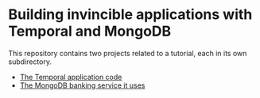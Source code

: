 # Building invincible applications with Temporal and MongoDB

This repository contains two projects related to a tutorial, each in its own subdirectory.
* [The Temporal application code](money-transfer-application)
* [The MongoDB banking service it uses](bank-services)


